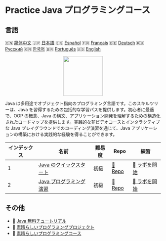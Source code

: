 # Practice Java プログラミングコース

## 言語

🇨🇳 [简体中文](README_zh.md) 🇯🇵 [日本語](README_ja.md) 🇪🇸 [Español](README_es.md) 🇫🇷 [Français](README_fr.md) 🇩🇪 [Deutsch](README_de.md) 🇷🇺 [Русский](README_ru.md) 🇰🇷 [한국어](README_ko.md) 🇧🇷 [Português](README_pt.md) 🇺🇸 [English](README.md) 

<div align="center">
<img width="128px" src="https://file.labex.io/path/vBtgM8cNsQFn.png">
</div>

Java は多用途でオブジェクト指向のプログラミング言語です。このスキルツリーは、Java を習得するための包括的な学習パスを提供します。初心者に最適で、OOP の概念、Java の構文、アプリケーション開発を理解するための構造化されたロードマップを提供します。実践的な非ビデオコースとインタラクティブな Java プレイグラウンドでのコーディング演習を通じて、Java アプリケーションの構築における実践的な経験を得ることができます。

|   インデックス | 名前                                                                         | 難易度   | Repo                                                           | 練習                                                               |
|----------------|------------------------------------------------------------------------------|----------|----------------------------------------------------------------|--------------------------------------------------------------------|
|              1 | [Java のクイックスタート](https://labex.io/ja/courses/quick-start-with-java) | 初級     | [🔗 Repo](https://github.com/labex-labs/quick-start-with-java) | [🚀 ラボを開始](https://labex.io/ja/courses/quick-start-with-java) |
|              2 | [Java プログラミング演習](https://labex.io/ja/courses/java-exercises)        | 初級     | [🔗 Repo](https://github.com/labex-labs/java-exercises)        | [🚀 ラボを開始](https://labex.io/ja/courses/java-exercises)        |

## その他

- 🔗 [Java 無料チュートリアル](https://github.com/labex-labs/java-free-tutorials)
- 🔗 [素晴らしいプログラミングプロジェクト](https://github.com/labex-labs/awesome-programming-projects)
- 🔗 [素晴らしいプログラミングコース](https://github.com/labex-labs/awesome-programming-courses)

